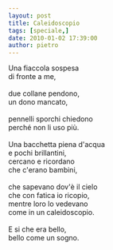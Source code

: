 ```yaml
---
layout: post
title: Caleidoscopio
tags: [speciale,]
date: 2010-01-02 17:39:00
author: pietro
---
```

Una fiaccola sospesa<br/>di fronte a me,<br/><br/>due collane pendono,<br/>un dono mancato,<br/><br/>pennelli sporchi chiedono<br/>perché non li uso più.<br/><br/>Una bacchetta piena d'acqua<br/>e pochi brillantini,<br/>cercano e ricordano<br/>che c'erano bambini,<br/><br/>che sapevano dov'è il cielo<br/>che con fatica io ricopio,<br/>mentre loro lo vedevano<br/>come in un caleidoscopio.<br/><br/>E si che era bello,<br/>bello come un sogno.
